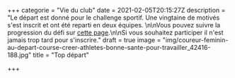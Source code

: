 +++
categorie = "Vie du club"
date = 2021-02-05T20:15:27Z
description = "Le départ est donné pour le challenge sportif. Une vingtaine de motivés s'est inscrit et ont été reparti en deux équipes. \n\nVous pouvez suivre la progression du défi sur [cette page]().\n\nSi vous souhaitez participer il n'est jamais trop tard pour s'inscrire."
draft = true
image = "img/coureur-feminin-au-depart-course-creer-athletes-bonne-sante-pour-travailler_42416-188.jpg"
title = "Top départ"

+++

